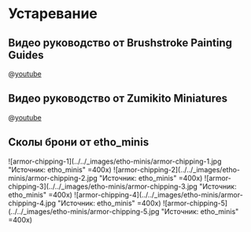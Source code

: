 # Устаревание

## Видео руководство от Brushstroke Painting Guides

@[youtube](https://youtu.be/WP1A8eIaYXM?si=ls57lXNphzhnSGxP)

## Видео руководство от Zumikito Miniatures

@[youtube](https://youtu.be/Sy2g5mQAYz4?si=kvx6eWPpBD2-z069)

## Сколы брони от etho_minis

![armor-chipping-1](../../_images/etho-minis/armor-chipping-1.jpg "Источник: etho_minis" =400x)
![armor-chipping-2](../../_images/etho-minis/armor-chipping-2.jpg "Источник: etho_minis" =400x)
![armor-chipping-3](../../_images/etho-minis/armor-chipping-3.jpg "Источник: etho_minis" =400x)
![armor-chipping-4](../../_images/etho-minis/armor-chipping-4.jpg "Источник: etho_minis" =400x)
![armor-chipping-5](../../_images/etho-minis/armor-chipping-5.jpg "Источник: etho_minis" =400x)

